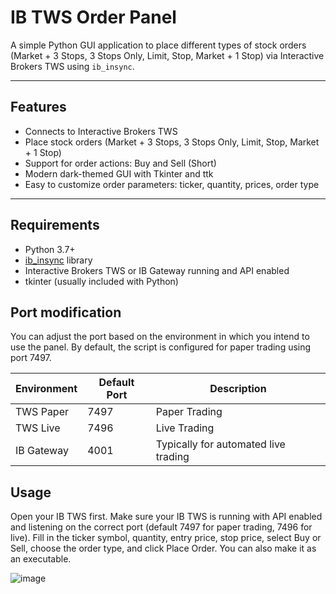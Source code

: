 # IB TWS Order Panel

A simple Python GUI application to place different types of stock orders (Market + 3 Stops, 3 Stops Only, Limit, Stop, Market + 1 Stop) via Interactive Brokers TWS using `ib_insync`.

---

## Features

- Connects to Interactive Brokers TWS 
- Place stock orders (Market + 3 Stops, 3 Stops Only, Limit, Stop, Market + 1 Stop)
- Support for order actions: Buy and Sell (Short)
- Modern dark-themed GUI with Tkinter and ttk
- Easy to customize order parameters: ticker, quantity, prices, order type

---

## Requirements

- Python 3.7+
- [ib_insync](https://github.com/erdewit/ib_insync) library
- Interactive Brokers TWS or IB Gateway running and API enabled
- tkinter (usually included with Python)


## Port modification
You can adjust the port based on the environment in which you intend to use the panel. By default, the script is configured for paper trading using port 7497.

| Environment     | Default Port | Description        |
|-----------------|--------------|--------------------|
| TWS Paper       | 7497         | Paper Trading      |
| TWS Live        | 7496         | Live Trading       |
| IB Gateway      | 4001         | Typically for automated live trading |


## Usage
Open your IB TWS first.
Make sure your IB TWS is running with API enabled and listening on the correct port (default 7497 for paper trading, 7496 for live).
Fill in the ticker symbol, quantity, entry price, stop price, select Buy or Sell, choose the order type, and click Place Order.
You can also make it as an executable.

![image](https://github.com/user-attachments/assets/87be72cf-0033-4bc7-bab5-8ad5926862d9)

